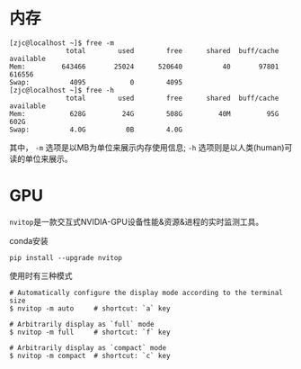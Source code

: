 # 内存

```
[zjc@localhost ~]$ free -m
              total        used        free      shared  buff/cache   available
Mem:         643466       25024      520640          40       97801      616556
Swap:          4095           0        4095
[zjc@localhost ~]$ free -h
              total        used        free      shared  buff/cache   available
Mem:           628G         24G        508G         40M         95G        602G
Swap:          4.0G          0B        4.0G
```



其中， `-m` 选项是以MB为单位来展示内存使用信息; `-h` 选项则是以人类(human)可读的单位来展示。



# GPU

`nvitop`是一款交互式NVIDIA-GPU设备性能&资源&进程的实时监测工具。

conda安装

```
pip install --upgrade nvitop
```

使用时有三种模式

```text
# Automatically configure the display mode according to the terminal size
$ nvitop -m auto     # shortcut: `a` key

# Arbitrarily display as `full` mode
$ nvitop -m full     # shortcut: `f` key

# Arbitrarily display as `compact` mode
$ nvitop -m compact  # shortcut: `c` key
```

